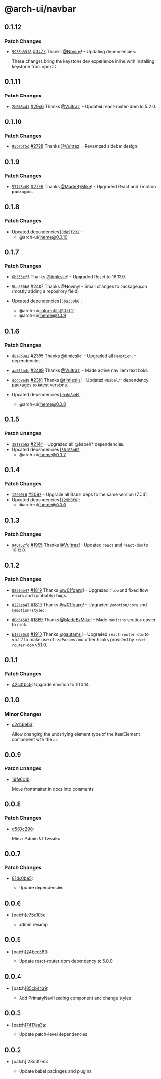 # @arch-ui/navbar

## 0.1.12

### Patch Changes

- [`5935b89f8`](https://github.com/keystonejs/keystone/commit/5935b89f8862b36f14d09da68f056f759a860f3e) [#3477](https://github.com/keystonejs/keystone/pull/3477) Thanks [@Noviny](https://github.com/Noviny)! - Updating dependencies:

  These changes bring the keystone dev experience inline with installing keystone from npm :D

## 0.1.11

### Patch Changes

- [`2b0f6441`](https://github.com/keystonejs/keystone/commit/2b0f6441e50787a4a82f417b573078717b39e9be) [#2946](https://github.com/keystonejs/keystone/pull/2946) Thanks [@Vultraz](https://github.com/Vultraz)! - Updated react-router-dom to 5.2.0.

## 0.1.10

### Patch Changes

- [`95babf5d`](https://github.com/keystonejs/keystone/commit/95babf5da8488f2d7f8ab9f91ff640576462af6d) [#2798](https://github.com/keystonejs/keystone/pull/2798) Thanks [@Vultraz](https://github.com/Vultraz)! - Revamped sidebar design.

## 0.1.9

### Patch Changes

- [`577b5e69`](https://github.com/keystonejs/keystone/commit/577b5e69ac4f949d1be2a80d8f391cb0a4b1333a) [#2799](https://github.com/keystonejs/keystone/pull/2799) Thanks [@MadeByMike](https://github.com/MadeByMike)! - Upgraded React and Emotion packages.

## 0.1.8

### Patch Changes

- Updated dependencies [[`0de5f232`](https://github.com/keystonejs/keystone/commit/0de5f2321ef8f9fe6dd247c3201372a4156e61e9)]:
  - @arch-ui/theme@0.0.10

## 0.1.7

### Patch Changes

- [`6b353eff`](https://github.com/keystonejs/keystone/commit/6b353effc8b617137a3978b2c845e01403889722) Thanks [@timleslie](https://github.com/timleslie)! - Upgraded React to 16.13.0.

* [`5ba330b8`](https://github.com/keystonejs/keystone/commit/5ba330b8b2609ea0033a636daf9a215a5a192c20) [#2487](https://github.com/keystonejs/keystone/pull/2487) Thanks [@Noviny](https://github.com/Noviny)! - Small changes to package.json (mostly adding a repository field)

* Updated dependencies [[`5ba330b8`](https://github.com/keystonejs/keystone/commit/5ba330b8b2609ea0033a636daf9a215a5a192c20)]:
  - @arch-ui/color-utils@0.0.2
  - @arch-ui/theme@0.0.9

## 0.1.6

### Patch Changes

- [`d8a7b8a2`](https://github.com/keystonejs/keystone/commit/d8a7b8a23b4c3e1545d101a92323be165ad362e2) [#2395](https://github.com/keystonejs/keystone/pull/2395) Thanks [@timleslie](https://github.com/timleslie)! - Upgraded all `@emotion.*` dependencies.

* [`aa682b4c`](https://github.com/keystonejs/keystone/commit/aa682b4c4b59f3edb7a87559049f90a06a2f26b5) [#2409](https://github.com/keystonejs/keystone/pull/2409) Thanks [@Vultraz](https://github.com/Vultraz)! - Made active nav item text bold.

- [`dcdd8ed9`](https://github.com/keystonejs/keystone/commit/dcdd8ed9142cf3328a7af80bc167ef93c7669b09) [#2381](https://github.com/keystonejs/keystone/pull/2381) Thanks [@timleslie](https://github.com/timleslie)! - Updated `@babel/*` dependency packages to latest versions.

- Updated dependencies [[`dcdd8ed9`](https://github.com/keystonejs/keystone/commit/dcdd8ed9142cf3328a7af80bc167ef93c7669b09)]:
  - @arch-ui/theme@0.0.8

## 0.1.5

### Patch Changes

- [`38f88b62`](https://github.com/keystonejs/keystone/commit/38f88b62d9592d91b56528d4d9c40e9399440c4a) [#2144](https://github.com/keystonejs/keystone/pull/2144) - Upgraded all @babel/\* dependencies.
- Updated dependencies [[`38f88b62`](https://github.com/keystonejs/keystone/commit/38f88b62d9592d91b56528d4d9c40e9399440c4a)]:
  - @arch-ui/theme@0.0.7

## 0.1.4

### Patch Changes

- [`129b0f6`](https://github.com/keystonejs/keystone/commit/129b0f61f34adb7482901d2da4ddb14ce1aedd62) [#2092](https://github.com/keystonejs/keystone/pull/2092) - Upgrade all Babel deps to the same version (7.7.4)
- Updated dependencies [[`129b0f6`](https://github.com/keystonejs/keystone/commit/129b0f61f34adb7482901d2da4ddb14ce1aedd62)]:
  - @arch-ui/theme@0.0.6

## 0.1.3

### Patch Changes

- [`946a52fd`](https://github.com/keystonejs/keystone/commit/946a52fd7057bb73f4ffd465ef51498172926866) [#1995](https://github.com/keystonejs/keystone/pull/1995) Thanks [@Vultraz](https://github.com/Vultraz)! - Updated `react` and `react-dom` to 16.12.0.

## 0.1.2

### Patch Changes

- [`8226eb47`](https://github.com/keystonejs/keystone/commit/8226eb4709ea8ad5773c900eaaa96068d3cb6bad) [#1819](https://github.com/keystonejs/keystone/pull/1819) Thanks [@w01fgang](https://github.com/w01fgang)! - Upgraded `flow` and fixed flow errors and (probably) bugs.

* [`8226eb47`](https://github.com/keystonejs/keystone/commit/8226eb4709ea8ad5773c900eaaa96068d3cb6bad) [#1819](https://github.com/keystonejs/keystone/pull/1819) Thanks [@w01fgang](https://github.com/w01fgang)! - Upgraded `@emotion/core` and `@emotion/styled`.

- [`d0d84603`](https://github.com/keystonejs/keystone/commit/d0d84603628f64be3c76f6624f163aaaa46a6092) [#1869](https://github.com/keystonejs/keystone/pull/1869) Thanks [@MadeByMike](https://github.com/MadeByMike)! - Made `NavIcons` section easier to click.

* [`b17b50c0`](https://github.com/keystonejs/keystone/commit/b17b50c0783dd246786aad1de41136967ad73b5c) [#1910](https://github.com/keystonejs/keystone/pull/1910) Thanks [@gautamsi](https://github.com/gautamsi)! - Upgraded `react-router-dom` to v5.1.2 to make use of `useParams` and other hooks provided by `react-router-dom` v5.1.0.

## 0.1.1

### Patch Changes

- [42c3fbc9](https://github.com/keystonejs/keystone/commit/42c3fbc9): Upgrade emotion to 10.0.14

## 0.1.0

### Minor Changes

- [c2dc6eb3](https://github.com/keystonejs/keystone/commit/c2dc6eb3):

  Allow changing the underlying element type of the ItemElement component with the `as`

## 0.0.9

### Patch Changes

- [19fe6c1b](https://github.com/keystonejs/keystone/commit/19fe6c1b):

  Move frontmatter in docs into comments

## 0.0.8

### Patch Changes

- [d580c298](https://github.com/keystonejs/keystone/commit/d580c298):

  Minor Admin UI Tweaks

## 0.0.7

### Patch Changes

- [81dc0be5](https://github.com/keystonejs/keystone/commit/81dc0be5):

  - Update dependencies

## 0.0.6

- [patch][e75c105c](https://github.com/keystonejs/keystone/commit/e75c105c):

  - admin revamp

## 0.0.5

- [patch][24bed583](https://github.com/keystonejs/keystone/commit/24bed583):

  - Update react-router-dom dependency to 5.0.0

## 0.0.4

- [patch][85cb44a9](https://github.com/keystonejs/keystone/commit/85cb44a9):

  - Add PrimaryNavHeading component and change styles

## 0.0.3

- [patch][7417ea3a](https://github.com/keystonejs/keystone/commit/7417ea3a):

  - Update patch-level dependencies

## 0.0.2

- [patch] 23c3fee5:

  - Update babel packages and plugins
